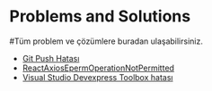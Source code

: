 # Problems and Solutions

#Tüm problem ve çözümlere buradan ulaşabilirsiniz. 
  <ul> <li> <a href="https://github.com/erdaldanis/ChronicProblems/blob/main/GitPushHatas%C4%B1.md"> Git Push Hatası </a> </li> 
<li> <a href="https://github.com/erdaldanis/Problems-and-Solutions/blob/main/ReactAxiosEpermOperationNotPermitted.md"> ReactAxiosEpermOperationNotPermitted </a> </li>
<li> <a href="https://github.com/erdaldanis/Problems-and-Solutions/blob/main/DevexpressToolbox.md"> Visual Studio Devexpress Toolbox hatası </a> </li></ul> 
